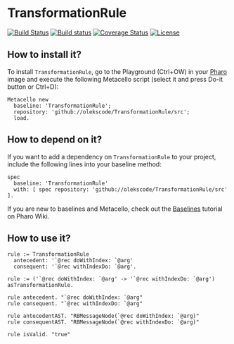 # TransformationRule

[![Build Status](https://travis-ci.org/olekscode/TransformationRule.svg?branch=master)](https://travis-ci.org/olekscode/TransformationRule)
[![Build status](https://ci.appveyor.com/api/projects/status/xyq3u97y1dg1br6f?svg=true)](https://ci.appveyor.com/project/olekscode/transformationrule)
[![Coverage Status](https://coveralls.io/repos/github/olekscode/TransformationRule/badge.svg?branch=master)](https://coveralls.io/github/olekscode/TransformationRule?branch=master)
[![License](https://img.shields.io/badge/license-MIT-blue.svg)](https://raw.githubusercontent.com/olekscode/TransformationRule/master/LICENSE)

## How to install it?

To install `TransformationRule`, go to the Playground (Ctrl+OW) in your [Pharo](https://pharo.org/) image and execute the following Metacello script (select it and press Do-it button or Ctrl+D):

```Smalltalk
Metacello new
  baseline: 'TransformationRule';
  repository: 'github://olekscode/TransformationRule/src';
  load.
```

## How to depend on it?

If you want to add a dependency on `TransformationRule` to your project, include the following lines into your baseline method:

```Smalltalk
spec
  baseline: 'TransformationRule'
  with: [ spec repository: 'github://olekscode/TransformationRule/src' ].
```

If you are new to baselines and Metacello, check out the [Baselines](https://github.com/pharo-open-documentation/pharo-wiki/blob/master/General/Baselines.md) tutorial on Pharo Wiki.

## How to use it?

```Smalltalk
rule := TransformationRule
  antecedent: '`@rec doWithIndex: `@arg'
  consequent: '`@rec withIndexDo: `@arg'.
```

```Smalltalk
rule := ('`@rec doWithIndex: `@arg' -> '`@rec withIndexDo: `@arg') asTransformationRule.
```

```Smalltalk
rule antecedent. "`@rec doWithIndex: `@arg"
rule consequent. "`@rec withIndexDo: `@arg"

rule antecedentAST. "RBMessageNode(`@rec doWithIndex: `@arg)"
rule consequentAST. "RBMessageNode(`@rec withIndexDo: `@arg)"

rule isValid. "true"
```
